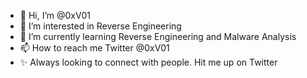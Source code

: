 - 👋 Hi, I’m @0xV01
- 👀 I’m interested in Reverse Engineering
- 🌱 I’m currently learning Reverse Engineering and Malware Analysis
- 📫 How to reach me Twitter @0xV01
- ✨ Always looking to connect with people. Hit me up on Twitter

<!---
0xV01/0xV01 is a ✨ special ✨ repository because its `README.md` (this file) appears on your GitHub profile.
You can click the Preview link to take a look at your changes.
--->
